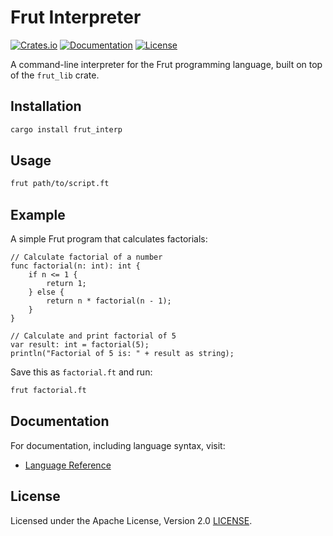 # Frut Interpreter

[![Crates.io](https://img.shields.io/crates/v/frut_interp.svg)](https://crates.io/crates/frut_interp)
[![Documentation](https://docs.rs/frut_interp/badge.svg)](https://docs.rs/frut_interp)
[![License](https://img.shields.io/badge/license-Apache--2.0-blue.svg)](LICENSE)

A command-line interpreter for the Frut programming language, built on top of the `frut_lib` crate.

## Installation
```bash
cargo install frut_interp
```

## Usage
```bash
frut path/to/script.ft
```

## Example
A simple Frut program that calculates factorials:

```frut
// Calculate factorial of a number
func factorial(n: int): int {
    if n <= 1 {
        return 1;
    } else {
        return n * factorial(n - 1);
    }
}

// Calculate and print factorial of 5
var result: int = factorial(5);
println("Factorial of 5 is: " + result as string);
```

Save this as `factorial.ft` and run:

```bash
frut factorial.ft
```

## Documentation
For documentation, including language syntax, visit:
- [Language Reference](https://github.com/BenimFurka/frut_lib/wiki)

## License
Licensed under the Apache License, Version 2.0 [LICENSE](LICENSE).
